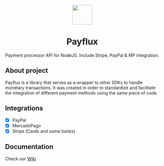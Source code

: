 <p align="center">
  <img src="https://i.imgur.com/qxr0nUy.png" width="64px" />
  <h1 align="center">Payflux</h1>
  <p align="center">
    Payment processor API for NodeJS. Include Stripe, PayPal & MP integration.
  </p>
</p>

## About project

Payflux is a library that serves as a wrapper to other SDKs to handle monetary transactions. It was created in order to standardize and facilitate the integration of different payment methods using the same piece of code.

## Integrations

- [x] PayPal
- [x] MercadoPago
- [x] Stripe (Cards and some banks)

## Documentation

Check our [Wiki](https://github.com/dotphin/Payflux/wiki)
